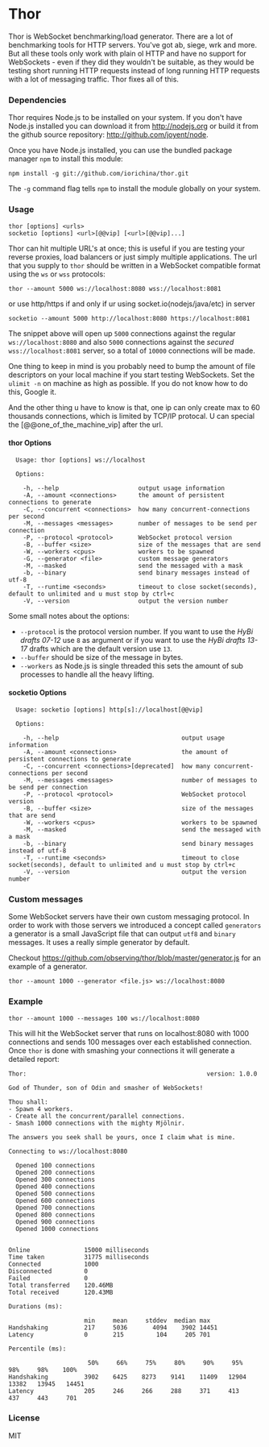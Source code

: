 # Thor

Thor is WebSocket benchmarking/load generator. There are a lot of benchmarking
tools for HTTP servers. You've got ab, siege, wrk and more. But all these tools
only work with plain ol HTTP and have no support for WebSockets - even if they did
they wouldn't be suitable, as they would be testing short running HTTP requests
instead of long running HTTP requests with a lot of messaging traffic. Thor
fixes all of this.

### Dependencies

Thor requires Node.js to be installed on your system. If you don't have Node.js
installed you can download it from http://nodejs.org or build it from the github
source repository: http://github.com/joyent/node.

Once you have Node.js installed, you can use the bundled package manager `npm` to
install this module:

```
npm install -g git://github.com/iorichina/thor.git
```

The `-g` command flag tells `npm` to install the module globally on your system.

### Usage

```
thor [options] <urls>
socketio [options] <url>[@@vip] [<url>[@@vip]...]
```

Thor can hit multiple URL's at once; this is useful if you are testing your
reverse proxies, load balancers or just simply multiple applications. The url
that you supply to `thor` should be written in a WebSocket compatible format
using the `ws` or `wss` protocols:

```
thor --amount 5000 ws://localhost:8080 wss://localhost:8081
```
or use http/https if and only if ur using socket.io(nodejs/java/etc) in server
```
socketio --amount 5000 http://localhost:8080 https://localhost:8081
```

The snippet above will open up `5000` connections against the regular
`ws://localhost:8080` and also `5000` connections against the *secured*
`wss://localhost:8081` server, so a total of `10000` connections will be made.

One thing to keep in mind is you probably need to bump the amount of file
descriptors on your local machine if you start testing WebSockets. Set the
`ulimit -n` on machine as high as possible. If you do not know how to do this,
Google it.

And the other thing u have to know is that, one ip can only create max to 60 thousands connections,
which is limited by TCP/IP protocal. U can special the [@@one_of_the_machine_vip] after the url.

#### thor Options

```
  Usage: thor [options] ws://localhost

  Options:

    -h, --help                      output usage information
    -A, --amount <connections>      the amount of persistent connections to generate
    -C, --concurrent <connections>  how many concurrent-connections per second
    -M, --messages <messages>       number of messages to be send per connection
    -P, --protocol <protocol>       WebSocket protocol version
    -B, --buffer <size>             size of the messages that are send
    -W, --workers <cpus>            workers to be spawned
    -G, --generator <file>          custom message generators
    -M, --masked                    send the messaged with a mask
    -b, --binary                    send binary messages instead of utf-8
    -T, --runtime <seconds>         timeout to close socket(seconds), default to unlimited and u must stop by ctrl+c
    -V, --version                   output the version number
```

Some small notes about the options:

- `--protocol` is the protocol version number. If you want to use the *HyBi drafts
  07-12* use `8` as argument or if you want to use the *HyBi drafts 13-17*
  drafts which are the default version use `13`.
- `--buffer` should be size of the message in bytes.
- `--workers` as Node.js is single threaded this sets the amount of sub
  processes to handle all the heavy lifting.

#### socketio Options

```
  Usage: socketio [options] http[s]://localhost[@@vip]

  Options:

    -h, --help                                  output usage information
    -A, --amount <connections>                  the amount of persistent connections to generate
    -C, --concurrent <connections>[deprecated]  how many concurrent-connections per second
    -M, --messages <messages>                   number of messages to be send per connection
    -P, --protocol <protocol>                   WebSocket protocol version
    -B, --buffer <size>                         size of the messages that are send
    -W, --workers <cpus>                        workers to be spawned
    -M, --masked                                send the messaged with a mask
    -b, --binary                                send binary messages instead of utf-8
    -T, --runtime <seconds>                     timeout to close socket(seconds), default to unlimited and u must stop by ctrl+c
    -V, --version                               output the version number
```


### Custom messages

Some WebSocket servers have their own custom messaging protocol. In order to
work with those servers we introduced a concept called `generators` a generator
is a small JavaScript file that can output `utf8` and `binary` messages. It uses
a really simple generator by default. 

Checkout https://github.com/observing/thor/blob/master/generator.js for an
example of a generator.

```
thor --amount 1000 --generator <file.js> ws://localhost:8080
```

### Example

```
thor --amount 1000 --messages 100 ws://localhost:8080
```

This will hit the WebSocket server that runs on localhost:8080 with 1000
connections and sends 100 messages over each established connection. Once `thor`
is done with smashing your connections it will generate a detailed report:

```
Thor:                                                  version: 1.0.0

God of Thunder, son of Odin and smasher of WebSockets!

Thou shall:
- Spawn 4 workers.
- Create all the concurrent/parallel connections.
- Smash 1000 connections with the mighty Mjölnir.

The answers you seek shall be yours, once I claim what is mine.

Connecting to ws://localhost:8080

  Opened 100 connections
  Opened 200 connections
  Opened 300 connections
  Opened 400 connections
  Opened 500 connections
  Opened 600 connections
  Opened 700 connections
  Opened 800 connections
  Opened 900 connections
  Opened 1000 connections


Online               15000 milliseconds
Time taken           31775 milliseconds
Connected            1000
Disconnected         0
Failed               0
Total transferred    120.46MB
Total received       120.43MB

Durations (ms):

                     min     mean     stddev  median max
Handshaking          217     5036       4094    3902 14451
Latency              0       215         104     205 701

Percentile (ms):

                      50%     66%     75%     80%     90%     95%     98%     98%    100%
Handshaking          3902    6425    8273    9141    11409   12904   13382   13945   14451
Latency              205     246     266     288     371     413     437     443     701
```

### License

MIT
